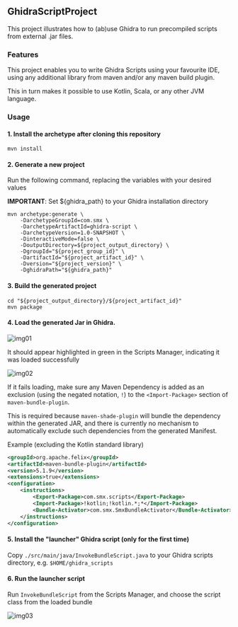 ## GhidraScriptProject
This project illustrates how to (ab)use Ghidra to run precompiled scripts from external .jar files.

### Features
This project enables you to write Ghidra Scripts using your favourite IDE, using any additional library from maven and/or
any maven build plugin.

This in turn makes it possible to use Kotlin, Scala, or any other JVM language.


### Usage

#### 1. Install the archetype after cloning this repository
```console
mvn install
```

#### 2. Generate a new project
Run the following command, replacing the variables with your desired values

**IMPORTANT**: Set ${ghidra_path} to your Ghidra installation directory
```console
mvn archetype:generate \
	-DarchetypeGroupId=com.smx \
	-DarchetypeArtifactId=ghidra-script \
	-DarchetypeVersion=1.0-SNAPSHOT \
	-DinteractiveMode=false \
	-DoutputDirectory=${project_output_directory} \
	-DgroupId="${project_group_id}" \
	-DartifactId="${project_artifact_id}" \
	-Dversion="${project_version}" \
	-DghidraPath="${ghidra_path}"
```

#### 3. Build the generated project
```console
cd "${project_output_directory}/${project_artifact_id}"
mvn package
```

#### 4. Load the generated Jar in Ghidra.
![img01](https://github.com/smx-smx/GhidraScriptProject/assets/1978844/83034e51-828e-44e4-a37b-d21fa9330f33)

It should appear highlighted in green in the Scripts Manager, indicating it was loaded successfully

![img02](https://github.com/smx-smx/GhidraScriptProject/assets/1978844/20e8fbd2-9713-4062-93d1-1ec8d7ad0343)


If it fails loading, make sure any Maven Dependency is added as an exclusion (using the negated notation, `!`) to the `<Import-Package>` section of `maven-bundle-plugin`.

This is required because `maven-shade-plugin` will bundle the dependency within the generated JAR, and there is currently no mechanism to automatically exclude such dependencies from the generated Manifest.

Example (excluding the Kotlin standard library)
```xml
<groupId>org.apache.felix</groupId>
<artifactId>maven-bundle-plugin</artifactId>
<version>5.1.9</version>
<extensions>true</extensions>
<configuration>
	<instructions>
		<Export-Package>com.smx.scripts</Export-Package>
		<Import-Package>!kotlin;!kotlin.*;*</Import-Package>
		<Bundle-Activator>com.smx.SmxBundleActivator</Bundle-Activator>
	</instructions>
</configuration>
```

#### 5. Install the "launcher" Ghidra script (only for the first time)
Copy `./src/main/java/InvokeBundleScript.java` to your Ghidra scripts directory, e.g. `$HOME/ghidra_scripts`

#### 6. Run the launcher script
Run `InvokeBundleScript` from the Scripts Manager, and choose the script class from the loaded bundle

![img03](https://github.com/smx-smx/GhidraScriptProject/assets/1978844/9211fdea-18fa-409a-9304-4e215c6bc598)
